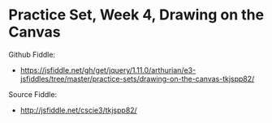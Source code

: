 # Practice Set, Week 4, Drawing on the Canvas

Github Fiddle:
- https://jsfiddle.net/gh/get/jquery/1.11.0/arthurian/e3-jsfiddles/tree/master/practice-sets/drawing-on-the-canvas-tkjspp82/

Source Fiddle:
- http://jsfiddle.net/cscie3/tkjspp82/

